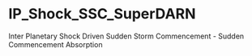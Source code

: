 # IP_Shock_SSC_SuperDARN
Inter Planetary Shock Driven Sudden Storm Commencement - Sudden Commencement Absorption
